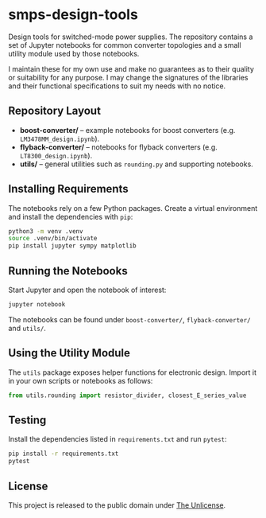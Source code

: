 # smps-design-tools

Design tools for switched-mode power supplies.  The repository contains a set of
Jupyter notebooks for common converter topologies and a small utility module
used by those notebooks.

I maintain these for my own use and make no guarantees as to their quality or
suitability for any purpose.  I may change the signatures of the libraries 
and their functional specifications to suit my needs with no notice.

## Repository Layout

- **boost-converter/** – example notebooks for boost converters (e.g. `LM3478MM_design.ipynb`).
- **flyback-converter/** – notebooks for flyback converters (e.g. `LT8300_design.ipynb`).
- **utils/** – general utilities such as `rounding.py` and supporting notebooks.

## Installing Requirements

The notebooks rely on a few Python packages.  Create a virtual environment and
install the dependencies with `pip`:

```bash
python3 -m venv .venv
source .venv/bin/activate
pip install jupyter sympy matplotlib
```

## Running the Notebooks

Start Jupyter and open the notebook of interest:

```bash
jupyter notebook
```

The notebooks can be found under `boost-converter/`, `flyback-converter/` and
`utils/`.

## Using the Utility Module

The `utils` package exposes helper functions for electronic design.  Import it
in your own scripts or notebooks as follows:

```python
from utils.rounding import resistor_divider, closest_E_series_value
```

## Testing

Install the dependencies listed in `requirements.txt` and run `pytest`:

```bash
pip install -r requirements.txt
pytest
```

## License

This project is released to the public domain under [The Unlicense](LICENSE).
